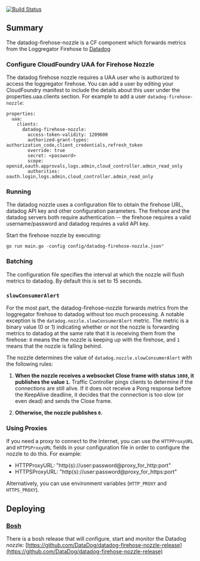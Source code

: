 [![Build Status](https://dev.azure.com/datadoghq/datadog-firehose-nozzle/_apis/build/status/DataDog.datadog-firehose-nozzle?branchName=master)](https://dev.azure.com/datadoghq/datadog-firehose-nozzle/_build/latest?definitionId=15&branchName=master)

## Summary

The datadog-firehose-nozzle is a CF component which forwards metrics from the Loggregator Firehose to [Datadog](http://www.datadoghq.com/)

### Configure CloudFoundry UAA for Firehose Nozzle

The datadog firehose nozzle requires a UAA user who is authorized to access the loggregator firehose. You can add a user by editing your CloudFoundry manifest to include the details about this user under the properties.uaa.clients section. For example to add a user `datadog-firehose-nozzle`:

```
properties:
  uaa:
    clients:
      datadog-firehose-nozzle:
        access-token-validity: 1209600
        authorized-grant-types: authorization_code,client_credentials,refresh_token
        override: true
        secret: <password>
        scope: openid,oauth.approvals,logs.admin,cloud_controller.admin_read_only
        authorities: oauth.login,logs.admin,cloud_controller.admin_read_only
```

### Running

The datadog nozzle uses a configuration file to obtain the firehose URL, datadog API key and other configuration parameters. The firehose and the datadog servers both require authentication -- the firehose requires a valid username/password and datadog requires a valid API key.

Start the firehose nozzle by executing:
```
go run main.go -config config/datadog-firehose-nozzle.json"
```

### Batching

The configuration file specifies the interval at which the nozzle will flush metrics to datadog. By default this is set to 15 seconds.

### `slowConsumerAlert`
For the most part, the datadog-firehose-nozzle forwards metrics from the loggregator firehose to datadog without too much processing. A notable exception is the `datadog.nozzle.slowConsumerAlert` metric. The metric is a binary value (0 or 1) indicating whether or not the nozzle is forwarding metrics to datadog at the same rate that it is receiving them from the firehose: `0` means the the nozzle is keeping up with the firehose, and `1` means that the nozzle is falling behind.

The nozzle determines the value of `datadog.nozzle.slowConsumerAlert` with the following rules:

1. **When the nozzle receives a websocket Close frame with status `1008`, it publishes the value `1`.** Traffic Controller pings clients to determine if the connections are still alive. If it does not receive a Pong response before the KeepAlive deadline, it decides that the connection is too slow (or even dead) and sends the Close frame.

3. **Otherwise, the nozzle publishes `0`.**

### Using Proxies

If you need a proxy to connect to the Internet, you can use the `HTTPProxyURL` and `HTTPSProxyURL` fields in your configuration file in order to configure the nozzle to do this.
For example:
  - HTTPProxyURL: "http(s)://user:password@proxy_for_http:port"
  - HTTPSProxyURL: "http(s)://user:password@proxy_for_https:port"

Alternatively, you can use environment variables (`HTTP_PROXY` and `HTTPS_PROXY`).

## Deploying

### [Bosh](http://bosh.io)

There is a bosh release that will configure, start and monitor the Datadog nozzle:
[https://github.com/DataDog/datadog-firehose-nozzle-release](https://github.com/DataDog/datadog-firehose-nozzle-release)
